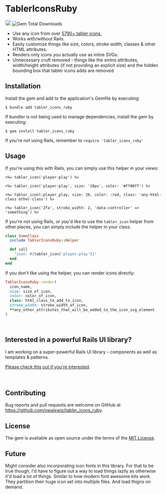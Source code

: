 # TablerIconsRuby
<a href="https://badge.fury.io/rb/tabler_icons_ruby"><img src="https://badge.fury.io/rb/tabler_icons_ruby.svg" alt="Gem Version" height="18"></a> <img alt="Gem Total Downloads" src="https://img.shields.io/gem/dt/tabler_icons_ruby">

* Use any icon from over [5790+ tabler icons.](https://tabler.io/icons)
* Works with/without Rails.
* Easily customize things like size, colors, stroke width, classes & other HTML attributes.
* Renders only icons you actually use as inline SVGs.
* Unnecessary cruft removed - things like the xmlns attributes, width/height attributes (if not providing an explicit size) and the hidden bounding box that tabler icons adds are removed

## Installation

Install the gem and add to the application's Gemfile by executing:

    $ bundle add tabler_icons_ruby

If bundler is not being used to manage dependencies, install the gem by executing:

    $ gem install tabler_icons_ruby

If you're not using Rails, remember to `require 'tabler_icons_ruby'`

## Usage

If you're using this with Rails, you can simply use this helper in your views:

```erb
<%= tabler_icon('player-play') %>

<%= tabler_icon('player-play', size: '18px', color: '#ff00ff') %>

<%= tabler_icon(:player_play, size: 20, color: :red, class: 'any-html-class other-class') %>

<%= tabler_icon('2fa', stroke_width: 2, 'data-controller' => 'something') %>
```

If you're not using Rails, or you'd like to use the `tabler_icon` helper from other places, you can simply include the helper in your class:
```ruby
class SomeClass
  include TablerIconsRuby::Helper

  def call
    "icon: #{tabler_icon('player-play')}"
  end
end
```

If you don't like using the helper, you can render icons directly:
```ruby
TablerIconsRuby.render(
  icon_name,
  size: size_of_icon,
  color: color_of_icon,
  class: html_class_to_add_to_icon,
  stroke_width: stroke_width_of_icon,
  **any_other_attributes_that_will_be_added_to_the_icon_svg_element
)
```

<br/>

## Interested in a powerful Rails UI library?

I am working on a super-powerful Rails UI library - components as well as templates & patterns.

[Please check this out if you're interested](https://owaiskhan.me/rails-ui-library).
<br/>
<br/>
<br/>

## Contributing

Bug reports and pull requests are welcome on GitHub at https://github.com/owaiswiz/tabler_icons_ruby.

## License

The gem is available as open source under the terms of the [MIT License](https://opensource.org/licenses/MIT).

## Future

Might consider also incorporating icon fonts in this library. For that to be true though, I'd have to figure out a way to load things lazily as otherwise it'd load a lot of things. Similar to how modern font awesome kits work. They partition their huge icon set into multiple files. And load thigns on demand.
